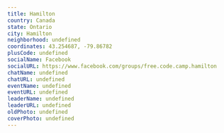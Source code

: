 ```yaml
---
title: Hamilton
country: Canada
state: Ontario
city: Hamilton
neighborhood: undefined
coordinates: 43.254687, -79.86782
plusCode: undefined
socialName: Facebook
socialURL: https://www.facebook.com/groups/free.code.camp.hamilton
chatName: undefined
chatURL: undefined
eventName: undefined
eventURL: undefined
leaderName: undefined
leaderURL: undefined
oldPhoto: undefined
coverPhoto: undefined
---
```

